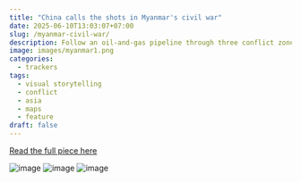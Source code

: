```yaml
---
title: "China calls the shots in Myanmar's civil war"
date: 2025-06-10T13:03:07+07:00
slug: /myanmar-civil-war/
description: Follow an oil-and-gas pipeline through three conflict zones
image: images/myanmar1.png
categories:
  - trackers
tags:
  - visual storytelling
  - conflict
  - asia
  - maps
  - feature
draft: false
---
```


[Read the full piece here](https://www.economist.com/interactive/asia/2025/05/30/china-calls-the-shots-in-myanmars-civil-war?app=core)

![image](/images/myanmar2.png)
![image](/images/myanmar3.png)
![image](/images/myanmar4.png)
